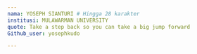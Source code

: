 ```yaml
---
nama: YOSEPH SIANTURI # Hingga 28 karakter
institusi: MULAWARMAN UNIVERSITY
quote: Take a step back so you can take a big jump forward
Github_user: yosephkudo

---
```

